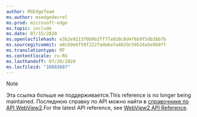 ```yaml
---
author: MSEdgeTeam
ms.author: msedgedevrel
ms.prod: microsoft-edge
ms.topic: include
ms.date: 07/15/2020
ms.openlocfilehash: e3b2e921370b9b2ff77a928c8d4f6b9f5db3bb7b
ms.sourcegitcommit: e0cb9e6f59f222fade6afa4829c59524a9a9b9ff
ms.translationtype: MT
ms.contentlocale: ru-RU
ms.lasthandoff: 07/20/2020
ms.locfileid: "10883687"
---
```

> [!NOTE]
> <span data-ttu-id="dc5d2-101">Эта ссылка больше не поддерживается.</span><span class="sxs-lookup"><span data-stu-id="dc5d2-101">This reference is no longer being maintained.</span></span> <span data-ttu-id="dc5d2-102">Последнюю справку по API можно найти в [справочнике по API WebView2][WebView2APIReference].</span><span class="sxs-lookup"><span data-stu-id="dc5d2-102">For the latest API reference, see [WebView2 API Reference][WebView2APIReference].</span></span>

<!-- image links -->  

<!-- links -->  

[WebView2APIReference]: /microsoft-edge/webview2/webview2-api-reference "Справочник по API WebView2" 
